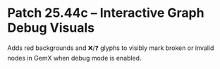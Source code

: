 # Patch 25.44c – Interactive Graph Debug Visuals

Adds red backgrounds and ❌/❓ glyphs to visibly mark broken or invalid nodes in GemX when debug mode is enabled.
